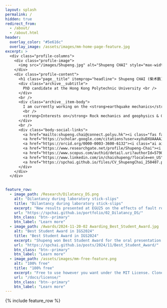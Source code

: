 ```yaml
---
layout: splash
permalink: /
hidden: true
redirect_from: 
  - /about/
  - /about.html
header:
  overlay_color: "#5e616c"
  overlay_image: /assets/images/mm-home-page-feature.jpg
excerpt: >
  <div class="profile-columns">
    <div class="profile-image">
      <img src="/images/Shupeng.jpg" alt="Shupeng CHAI" style="max-width: 300px; border-radius: 50%;" >
    </div>
    <div class="profile-content">
      <h1 class="page__title" itemprop="headline"> Shupeng CHAI (柴术鹏) </h1>
      <div class="archive__subtitle">
        PhD candidate at the Hong Kong Polytechnic University <br /> 
      </div>
      <br /> 
      <div class="archive__item-body">
        I am currently working on the <strong>earthquake mechanics</strong> through integrated <em>laboratory experiments</em> and <em>numerical simulations</em>.  <br /> 
        <br />
        <strong>Interests on</strong> Rock mechanics and geophysics & Geotechnical engineering & Planetary Geomechanics & Mining backfill.
      </div>      
      <br />      
      <div class="body-social-links">
        <a href="mailto:shupeng.chai@connect.polyu.hk"><i class="fas fa-fw fa-envelope icon-pad-right" aria-hidden="true"></i></a>
        <a href="https://scholar.google.com/citations?user=xyXuDXUAAAAJ&hl=en"><i class="ai ai-google-scholar icon-pad-right"></i></a>
        <a href="https://orcid.org/0000-0003-3600-6132"><i class="ai ai-orcid ai-fw icon-pad-right"></i></a>
        <a href="https://www.researchgate.net/profile/Shupeng-Chai"><i class="ai ai-researchgate ai-fw icon-pad-right" aria-hidden="true"></i></a>
        <a href="https://www.scopus.com/authid/detail.uri?authorId=57908582600"><i class="ai ai-scopus ai-fw icon-pad-right"></i></a>
        <a href="https://www.linkedin.com/in/chaishupeng/?locale=en_US"><i class="fab fa-fw fa-linkedin icon-pad-right" aria-hidden="true"></i></a>
        <a href="https://spchai.github.io/files/CV_ShupengChai_250407.pdf"><i class="fa-solid fa-file icon-pad-right" aria-hidden="true"></i></a>
      </div>
    </div>
  </div>

  
feature_row:
  - image_path: /Research/Dilatancy_DS.png
    alt: "Dilantancy during laboratory stick-slips"
    title: "Dilantancy during laboratory stick-slips"
    excerpt: "New results presented at EGU25 on the effects of fault roughness on dilatancy behavior observed from controlled laboratory experiments"
    url: "https://spchai.github.io/portfolio/02_Dilatancy_DS/"
    btn_class: "btn--primary"
    btn_label: "Learn more"
  - image_path: /Awards/2024-11-20-02 Awarding_Best_Student_Award.jpg
    alt: "Best Student Award in IGS2024"
    title: "Best Student Award in IGS2024"
    excerpt: "Shupeng won Best Student Award for the oral presentation entitled New insights into stress conditions on rock discontinuities in laboratory shear tests in the <em>2024 International Geomechanics</em> Conference"
    url: "https://spchai.github.io/posts/2024/11/Best_Student_Award/"
    btn_class: "btn--primary"
    btn_label: "Learn more"
  - image_path: /assets/images/mm-free-feature.png
    alt: "100% free"
    title: "100% free"
    excerpt: "Free to use however you want under the MIT License. Clone it, fork it, customize it... whatever!"
    url: "/docs/license/"
    btn_class: "btn--primary"
    btn_label: "Learn more"      
---
```


{% include feature_row %}

<!-- <small><a href="https://github.com/mmistakes/minimal-mistakes/releases/tag/4.27.1">Latest release v4.27.1</a></small> -->

